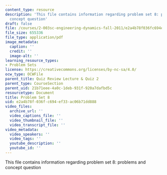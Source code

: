 ```yaml
---
content_type: resource
description: 'This file contains information regarding problem set 8: problems and
  concept question'
draft: false
file: /courses/2-003sc-engineering-dynamics-fall-2011/e2a4b78f036fc694ef33ac06b71dd888_MIT2_003SCF11_pset8.pdf
file_size: 655336
file_type: application/pdf
image_metadata:
  caption: ''
  credit: ''
  image-alt: ''
learning_resource_types:
- Problem Sets
license: https://creativecommons.org/licenses/by-nc-sa/4.0/
ocw_type: OCWFile
parent_title: Quiz Review Lecture & Quiz 2
parent_type: CourseSection
parent_uid: 21b71eee-4a0c-1deb-931f-920a7dafbd5c
resourcetype: Document
title: Problem Set 8
uid: e2a4b78f-036f-c694-ef33-ac06b71dd888
video_files:
  archive_url: ''
  video_captions_file: ''
  video_thumbnail_file: ''
  video_transcript_file: ''
video_metadata:
  video_speakers: ''
  video_tags: ''
  youtube_description: ''
  youtube_id: ''
---
```

This file contains information regarding problem set 8: problems and concept question